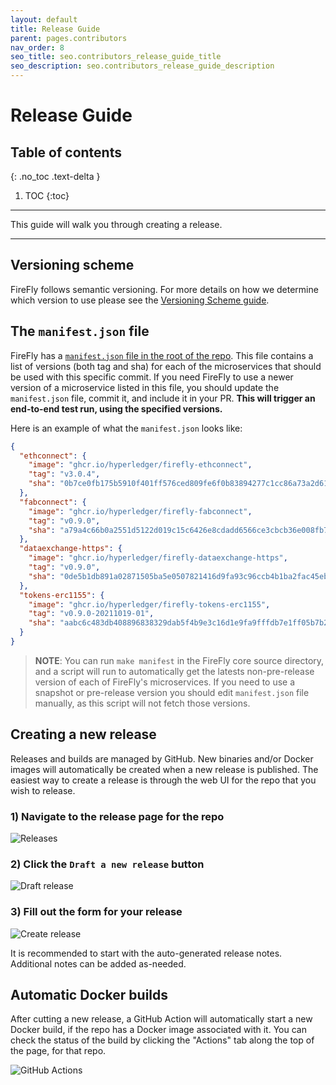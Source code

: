 ```yaml
---
layout: default
title: Release Guide
parent: pages.contributors
nav_order: 8
seo_title: seo.contributors_release_guide_title
seo_description: seo.contributors_release_guide_description
---
```


# Release Guide

## Table of contents
{: .no_toc .text-delta }

1. TOC
{:toc}

---

This guide will walk you through creating a release.

---

## Versioning scheme
FireFly follows semantic versioning. For more details on how we determine which version to use please see the [Versioning Scheme guide](version_scheme.html).

## The `manifest.json` file
FireFly has a [`manifest.json` file in the root of the repo](https://github.com/hyperledger/firefly/blob/main/manifest.json). This file contains a list of versions (both tag and sha) for each of the microservices that should be used with this specific commit. If you need FireFly to use a newer version of a microservice listed in this file, you should update the `manifest.json` file, commit it, and include it in your PR. **This will trigger an end-to-end test run, using the specified versions.**

Here is an example of what the `manifest.json` looks like:

```json
{
  "ethconnect": {
    "image": "ghcr.io/hyperledger/firefly-ethconnect",
    "tag": "v3.0.4",
    "sha": "0b7ce0fb175b5910f401ff576ced809fe6f0b83894277c1cc86a73a2d61c6f41"
  },
  "fabconnect": {
    "image": "ghcr.io/hyperledger/firefly-fabconnect",
    "tag": "v0.9.0",
    "sha": "a79a4c66b0a2551d5122d019c15c6426e8cdadd6566ce3cbcb36e008fb7861ca"
  },
  "dataexchange-https": {
    "image": "ghcr.io/hyperledger/firefly-dataexchange-https",
    "tag": "v0.9.0",
    "sha": "0de5b1db891a02871505ba5e0507821416d9fa93c96ccb4b1ba2fac45eb37214"
  },
  "tokens-erc1155": {
    "image": "ghcr.io/hyperledger/firefly-tokens-erc1155",
    "tag": "v0.9.0-20211019-01",
    "sha": "aabc6c483db408896838329dab5f4b9e3c16d1e9fa9fffdb7e1ff05b7b2bbdd4"
  }
}
```

> **NOTE**: You can run `make manifest` in the FireFly core source directory, and a script will run to automatically get the latests non-pre-release version of each of FireFly's microservices. If you need to use a snapshot or pre-release version you should edit `manifest.json` file manually, as this script will not fetch those versions.

## Creating a new release
Releases and builds are managed by GitHub. New binaries and/or Docker images will automatically be created when a new release is published. The easiest way to create a release is through the web UI for the repo that you wish to release.

### 1) Navigate to the release page for the repo
![Releases](../images/releases.png "Releases")

### 2) Click the `Draft a new release` button
![Draft release](../images/draft_release.png "Draft release")

### 3) Fill out the form for your release
![Create release](../images/create_release.png "Create release")

It is recommended to start with the auto-generated release notes. Additional notes can be added as-needed.

## Automatic Docker builds
After cutting a new release, a GitHub Action will automatically start a new Docker build, if the repo has a Docker image associated with it. You can check the status of the build by clicking the "Actions" tab along the top of the page, for that repo.

![GitHub Actions](../images/actions.png "GitHub Actions")